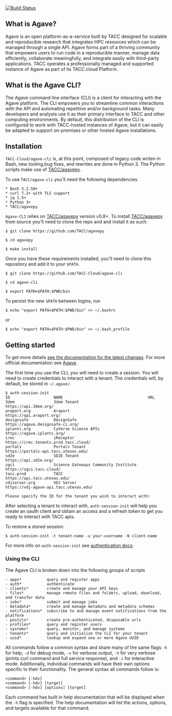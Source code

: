 [![Build Status](https://travis-ci.org/TACC-Cloud/agave-cli.svg?branch=develop)](https://travis-ci.org/TACC-Cloud/agave-cli)

## What is Agave?

Agave is an open platform-as-a-service built by TACC designed for scalable and
reproducible research that integrates HPC resources which can be managed
through a single API.
Agave forms part of a thriving community that empowers users to run code in a
reproducible manner, manage data efficiently, collaborate meaningfully, and
integrate easily with third-party applications.
TACC operates a professionally managed and supported instance of Agave as part
of its TACC.cloud Platform.


## What is the Agave CLI?

The Agave command line interface (CLI) is a client for interacting with the
Agave platform.
The CLI empowers you to streamline common interactions with the API and
automating repetitive and/or background tasks. Many developers and analysts
use it as their primary interface to TACC and other computing environments.
By default, this distribution of the CLI is configured to work with
TACC-hosted instances of Agave, but it can easily be adapted to support
on-premises or other hosted Agave installations.


## Installation

`TACC-Cloud/agave-cli` is, at this point, composed of legacy code writen in Bash, new
tooling,bug fixes, and rewrites are done in Python 3. The Python scripts make
use of [TACC/agavepy](https://github.com/TACC/agavepy).

To use `TACC/agave-cli` you'll need the following dependencies.

	* Bash 3.2.50+
	* curl 7.2+ with TLS support
	* jq 1.5+
    * Python 3+
    * TACC/agavepy

`Agave-CLI` relies on [TACC/agavepy](https://github.com/TACC/agavepy) version
v0.8+.
To install [TACC/agavepy](https://github.com/TACC/agavepy) from source you'll
need to clone the repo and and install it as such:
```shell
$ git clone https://github.com/TACC/agavepy

$ cd agavepy

$ make install
```

Once you have these requirements installed, you'll need to clone this
repository and add it to your `$PATH`.

```shell
$ git clone https://github.com/TACC-Cloud/agave-cli

$ cd agave-cli

$ export PATH=$PATH:$PWD/bin
```

To persist the new `$PATH` between logins, run
```shell
$ echo "export PATH=$PATH:$PWD/bin" >> ~/.bashrc
```
or
```shell
$ echo "export PATH=$PATH:$PWD/bin" >> ~/.bash_profile
```


## Getting started

To get more details
[see the documentation for the latest changes](docs/docsite).
For more official documentation see
[Agave](https://tacc-cloud.readthedocs.io/projects/agave/en/latest/).

The first time you use the CLI, you will need to create a session.
You will need to create credentials to interact with a tenant.
The credentials will, by default, be stored in `~/.agave/`.

```
$ auth-session-init
ID                   NAME                                     URL
3dem                 3dem Tenant                              https://api.3dem.org/
araport.org          Araport                                  https://api.araport.org/
designsafe           DesignSafe                               https://agave.designsafe-ci.org/
iplantc.org          CyVerse Science APIs                     https://agave.iplantc.org/
irec                 iReceptor                                https://irec.tenants.prod.tacc.cloud/
portals              Portals Tenant                           https://portals-api.tacc.utexas.edu/
sd2e                 SD2E Tenant                              https://api.sd2e.org/
sgci                 Science Gateways Community Institute     https://sgci.tacc.cloud/
tacc.prod            TACC                                     https://api.tacc.utexas.edu/
vdjserver.org        VDJ Server                               https://vdj-agave-api.tacc.utexas.edu/

Please specify the ID for the tenant you wish to interact with:
```

After selecting a tenant to interact with, `auth-session-init` will help you
create an oauth client and obtain an access and a refresh token to get you
ready to interact with TACC apis.

To restore a stored session:
```
$ auth-session-init -t tenant-name -u your-username -N client-name
```

For more info on `auth-session-init` see
[authentication docs](docs/docsite/authentication/auth.rst).

### Using the CLI

The Agave CLI is broken down into the following groups of scripts

	- apps*           query and register apps
	- auth*           authenticate
	- clients*        create and manage your API keys
	- files*          manage remote files and folders, upload, download, and transfer data
	- jobs*           submit and manage jobs
	- metadata*       create and manage metadata and metadata schemas
	- notifications*  subscribe to and manage event notifications from the platform
	- postits*        create pre-authenticated, disposable urls
	- profiles*       query and register users
	- systems*        query, monitor, and manage systems
	- tenants*        query and initialize the CLI for your tenant
	- uuid*           lookup and expand one or more Agave UUID

All commands follow a common syntax and share many of the same flags `-h` for help, `-d` for debug mode, `-v` for verbose output, `-V` for very verbose (prints curl command and full service response), and `-i` for interactive mode. Additionally, individual commands will have their own options specific to their functionality. The general syntax all commands follow is:

	<command> [-hdv]
	<command> [-hdv] [target]
	<command> [-hdv] [options] [target]

Each command has built in help documentation that will be displayed when the `-h` flag is specified. The help documentation will list the actions, options, and targets available for that command.
